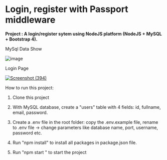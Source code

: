 # Login, register with Passport middleware

**Project : A login/register sytem using NodeJS platform (NodeJS + MySQL + Bootstrap 4).**

MySql Data Show

![image](https://user-images.githubusercontent.com/106422008/182209476-5283f8b0-116d-4782-9103-b371dbd573b5.png)

Login Page

[![Screenshot (394)](https://i.im.ge/2022/08/01/Fy1vAf.Screenshot-394-.png)](https://im.ge/i/Fy1vAf)

How to run this project: 

1. Clone this project

2. With MySQL database, create a "users" table with 4 fields: id, fullname, email, password.

3. Create a .env file in the root folder: copy the .env.example file, rename to .env file -> change parameters like database name, port, username, password etc.

4. Run "npm install" to install all packages in package.json file.

5. Run "npm start " to start the project
